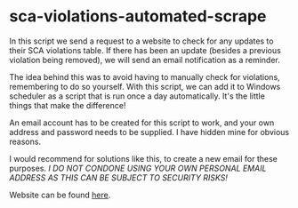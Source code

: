 # sca-violations-automated-scrape
In this script we send a request to a website to check for any updates to their SCA violations table. If there has been an update (besides a previous violation being removed), we will send an email notification as a reminder.

The idea behind this was to avoid having to manually check for violations, remembering to do so yourself. With this script, we can add it to Windows scheduler as a script that is run once a day automatically. It's the little things that make the difference!

An email account has to be created for this script to work, and your own address and password needs to be supplied. I have hidden mine for obvious reasons.

I would recommend for solutions like this, to create a new email for these purposes. *I DO NOT CONDONE USING YOUR OWN PERSONAL EMAIL ADDRESS AS THIS CAN BE SUBJECT TO SECURITY RISKS!*

Website can be found [here](https://www.sca.gov.ae/en/open-data/publishing-names-of-violators/violations-committed-by-investors.aspx?page=1#page=1).
